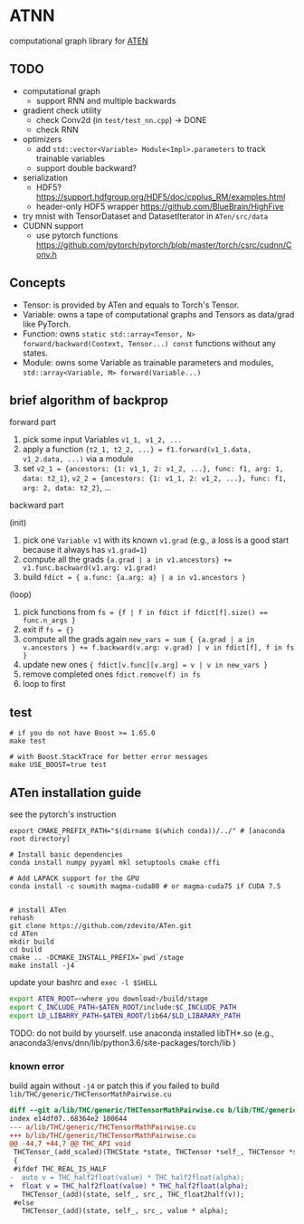 # ATNN

computational graph library for [ATEN](https://github.com/zdevito/ATen)

## TODO

+ computational graph
  + support RNN and multiple backwards
+ gradient check utility
  + check Conv2d (in `test/test_nn.cpp`) -> DONE
  + check RNN
+ optimizers
  + add `std::vector<Variable> Module<Impl>.parameters` to track trainable variables
  + support double backward?
+ serialization
  + HDF5? https://support.hdfgroup.org/HDF5/doc/cpplus_RM/examples.html
  + header-only HDF5 wrapper https://github.com/BlueBrain/HighFive
+ try mnist with TensorDataset and DatasetIterator in `ATen/src/data`
+ CUDNN support
  + use pytorch functions https://github.com/pytorch/pytorch/blob/master/torch/csrc/cudnn/Conv.h


## Concepts

+ Tensor: is provided by ATen and equals to Torch's Tensor.
+ Variable: owns a tape of computational graphs and Tensors as data/grad like PyTorch.
+ Function: owns `static std::array<Tensor, N> forward/backward(Context, Tensor...) const` functions without any states.
+ Module: owns some Variable as trainable parameters and modules, `std::array<Variable, M> forward(Variable...)`


## brief algorithm of backprop

forward part

1. pick some input Variables `v1_1, v1_2, ...`
2. apply a function `{t2_1, t2_2, ...} = f1.forward(v1_1.data, v1_2.data, ...)` via a module
3. set `v2_1 = {ancestors: {1: v1_1, 2: v1_2, ...}, func: f1, arg: 1, data: t2_1}`, `v2_2 = {ancestors: {1: v1_1, 2: v1_2, ...}, func: f1, arg: 2, data: t2_2}`, ...

backward part

(init)
1. pick one `Variable v1` with its known `v1.grad` (e.g., a loss is a good start because it always has `v1.grad=1`)
2. compute all the grads `{a.grad | a in v1.ancestors} += v1.func.backward(v1.arg: v1.grad)`
3. build `fdict = { a.func: {a.arg: a} | a in v1.ancestors }`

(loop)
1. pick functions from `fs = {f | f in fdict if fdict[f].size() == func.n_args }`
2. exit if `fs = {}`
3. compute all the grads again `new_vars = sum { {a.grad | a in v.ancestors } += f.backward(v.arg: v.grad) | v in fdict[f], f in fs }`
4. update new ones `{ fdict[v.func][v.arg] = v | v in new_vars }`
5. remove completed ones `fdict.remove(f) in fs`
6. loop to first
 


## test

``` console
# if you do not have Boost >= 1.65.0
make test

# with Boost.StackTrace for better error messages
make USE_BOOST=true test
```

## ATen installation guide

see the pytorch's instruction


``` console
export CMAKE_PREFIX_PATH="$(dirname $(which conda))/../" # [anaconda root directory]

# Install basic dependencies
conda install numpy pyyaml mkl setuptools cmake cffi

# Add LAPACK support for the GPU
conda install -c soumith magma-cuda80 # or magma-cuda75 if CUDA 7.5


# install ATen
rehash
git clone https://github.com/zdevito/ATen.git
cd ATen
mkdir build
cd build
cmake .. -DCMAKE_INSTALL_PREFIX=`pwd`/stage
make install -j4
```

update your bashrc and `exec -l $SHELL`

``` bash
export ATEN_ROOT=<where you download>/build/stage
export C_INCLUDE_PATH=$ATEN_ROOT/include:$C_INCLUDE_PATH
export LD_LIBARRY_PATH=$ATEN_ROOT/lib64/$LD_LIBARARY_PATH
```

TODO: do not build by yourself. use anaconda installed libTH*.so
(e.g., anaconda3/envs/dnn/lib/python3.6/site-packages/torch/lib )

### known error

build again without `-j4` or patch this if you failed to build `lib/THC/generic/THCTensorMathPairwise.cu`


``` diff
diff --git a/lib/THC/generic/THCTensorMathPairwise.cu b/lib/THC/generic/THCTensorMathPairwise.cu
index e14df07..68364e2 100644
--- a/lib/THC/generic/THCTensorMathPairwise.cu
+++ b/lib/THC/generic/THCTensorMathPairwise.cu
@@ -44,7 +44,7 @@ THC_API void
 THCTensor_(add_scaled)(THCState *state, THCTensor *self_, THCTensor *src_, real value, real alpha)
 {
 #ifdef THC_REAL_IS_HALF
-  auto v = THC_half2float(value) * THC_half2float(alpha);
+  float v = THC_half2float(value) * THC_half2float(alpha);
   THCTensor_(add)(state, self_, src_, THC_float2half(v));
 #else
   THCTensor_(add)(state, self_, src_, value * alpha);
```
